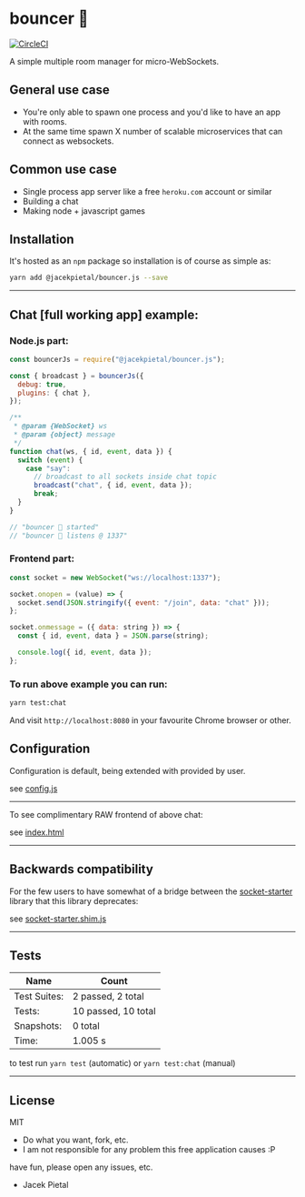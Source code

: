 # bouncer 🤵

[![CircleCI](https://circleci.com/gh/Prozi/bouncer.js.svg?style=svg)](https://circleci.com/gh/circleci/circleci-docs)

A simple multiple room manager for micro-WebSockets.

## General use case

- You're only able to spawn one process and you'd like to have an app with rooms.
- At the same time spawn X number of scalable microservices that can connect as websockets.

## Common use case

- Single process app server like a free `heroku.com` account or similar
- Building a chat
- Making node + javascript games

## Installation

It's hosted as an `npm` package so installation is of course as simple as:

```bash
yarn add @jacekpietal/bouncer.js --save
```

---

## Chat [full working app] example:

### Node.js part:

```javascript
const bouncerJs = require("@jacekpietal/bouncer.js");

const { broadcast } = bouncerJs({
  debug: true,
  plugins: { chat },
});

/**
 * @param {WebSocket} ws
 * @param {object} message
 */
function chat(ws, { id, event, data }) {
  switch (event) {
    case "say":
      // broadcast to all sockets inside chat topic
      broadcast("chat", { id, event, data });
      break;
  }
}

// "bouncer 🤵 started"
// "bouncer 🤵 listens @ 1337"
```

### Frontend part:

```javascript
const socket = new WebSocket("ws://localhost:1337");

socket.onopen = (value) => {
  socket.send(JSON.stringify({ event: "/join", data: "chat" }));
};

socket.onmessage = ({ data: string }) => {
  const { id, event, data } = JSON.parse(string);

  console.log({ id, event, data });
};
```

### To run above example you can run:

```bash
yarn test:chat
```

And visit `http://localhost:8080` in your favourite Chrome browser or other.

## Configuration

Configuration is default, being extended with provided by user.

see [config.js](https://github.com/Prozi/bouncer.js/blob/master/config.js)

---

To see complimentary RAW frontend of above chat:

see [index.html](https://github.com/Prozi/bouncer.js/blob/master/index.html)

---

## Backwards compatibility

For the few users to have somewhat of a bridge between the [socket-starter](https://github.com/Prozi/socket-starter) library that this library deprecates:

see [socket-starter.shim.js](https://github.com/Prozi/bouncer.js/blob/master/socket-starter.shim.js)

---

## Tests

| Name         | Count               |
| ------------ | ------------------- |
| Test Suites: | 2 passed, 2 total   |
| Tests:       | 10 passed, 10 total |
| Snapshots:   | 0 total             |
| Time:        | 1.005 s             |

to test run `yarn test` (automatic) or `yarn test:chat` (manual)

---

## License

MIT

- Do what you want, fork, etc.
- I am not responsible for any problem this free application causes :P

have fun, please open any issues, etc.

- Jacek Pietal
